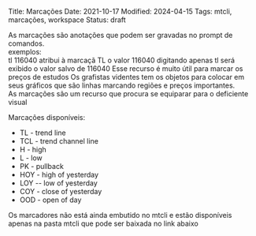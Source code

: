 Title: Marcações
Date: 2021-10-17
Modified: 2024-04-15
Tags: mtcli, marcações, workspace
Status: draft


As marcações são anotações que podem ser gravadas no prompt de comandos.  
exemplos:   
tl 116040 atribui à marcaçã TL o valor 116040 
digitando apenas tl será exibido o valor salvo de 116040
Esse recurso é muito útil para marcar os preços de estudos Os grafistas videntes tem os objetos para colocar em seus gráficos que são linhas marcando regiões e preços importantes.  
As marcações são um recurso que procura se equiparar para o deficiente visual   
  
Marcações disponíveis:
* TL - trend line
* TCL - trend channel line
* H - high
* L - low
* PK - pullback
* HOY - high of yesterday
* LOY -- low of yesterday
* COY - close of yesterday
* OOD - open of day

Os marcadores não está ainda embutido no mtcli e estão disponíveis apenas na pasta mtcli que pode ser baixada no link abaixo
